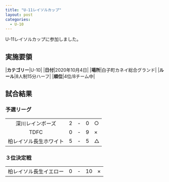 ```yaml
---
title: "U-11レイソルカップ"
layout: post
categories:
  - U-10
---
```


U-11レイソルカップに参加しました。

## 実施要領

|**カテゴリー**|U-10|
|**日付**|2020年10月4日|
|**場所**|白子町カネイ総合グランド|
|**ルール**|8人制15分ハーフ|
|**順位**|4位/8チーム中|

## 試合結果

### 予選リーグ

|    |   |    |         |    |
|:--:|:-:|:--:|:--:|:--------|
|深川レインボーズ| 2| - | 0|○|とうた、しゅうと|
|TDFC| 0| - | 9| ×||
|柏レイソル長生ホワイト| 5| - | 5| △|とうた3、しゅうと、あき|

### ３位決定戦

|    |   |    |         |    |
|:--:|:-:|:--:|:--:|:--------|
|柏レイソル長生イエロー| 0| - | 10| ×||

